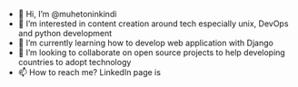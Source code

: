 - 👋 Hi, I’m @muhetoninkindi
- 👀 I’m interested in content creation around tech especially unix, DevOps and python development
- 🌱 I’m currently learning how to develop web application with Django
- 💞️ I’m looking to collaborate on open source projects to help developing countries to adopt technology
- 📫 How to reach me? LinkedIn page is 

<!---
muhetoninkindi/muhetoninkindi is a ✨ special ✨ repository because its `README.md` (this file) appears on your GitHub profile.
You can click the Preview link to take a look at your changes.
--->
